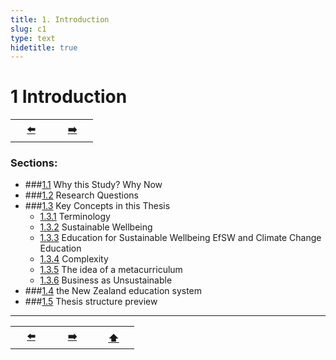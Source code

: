 ```yaml
---
title: 1. Introduction
slug: c1
type: text
hidetitle: true
---
```


# 1 Introduction <a id="1"></a> 

<table><tr>
  <th scope="col" style="width: 50px;"><a href="/en/">⬅️</a></th>
  <th scope="col" style="width: 50px;"><a href="/en/thesis/c1.1/#1.1">➡️</a></th>    
</tr></table>

### Sections:

* ###[1.1](/en/thesis/c1.1/#1.1) Why this Study? Why Now
* ###[1.2](/en/thesis/c1.2/#1.2) Research Questions
* ###[1.3](/en/thesis/c1.3/#1,3) Key Concepts in this Thesis
	* [1.3.1](/en/thesis/c1.3/#1.3.1) Terminology
	* [1.3.2](/en/thesis/c1.3/#1.3.2) Sustainable Wellbeing 
	* [1.3.3](/en/thesis/c1.3/#1.3.3) Education for Sustainable Wellbeing EfSW and Climate Change Education
	* [1.3.4](/en/thesis/c1.3/#1.3.4) Complexity 
	* [1.3.5](/en/thesis/c1.3/#1.3.5) The idea of a metacurriculum 
	* [1.3.6](/en/thesis/c1.3/#1.3.6) Business as Unsustainable
* ###[1.4](/en/thesis/c1.4/#1,4) the New Zealand education system
* ###[1.5](/en/thesis/c1.5/#1.5) Thesis structure preview

<hr>
<table><tr>
  <th scope="col" style="width: 50px;"><a href="/en/">⬅️</a></th>
  <th scope="col" style="width: 50px;"><a href="/en/thesis/c1.1/#1.1">➡️</a></th>
  <th scope="col" style="width: 50px;"><a href="/en/thesis/c1/#1">⬆️</a></th>      
</tr></table>

